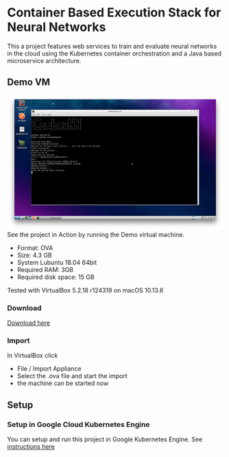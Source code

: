# Container Based Execution Stack for Neural Networks
This a project features web services to train and evaluate neural networks in the cloud using the Kubernetes container orchestration and a Java based microservice architecture. 

## Demo VM
![Screenshot VM](vm_small.jpg)
See the project in Action by running the Demo virtual machine. 

* Format: OVA
* Size: 4.3 GB
* System Lubuntu 18.04 64bit
* Required RAM: 3GB
* Required disk space: 15 GB

Tested with VirtualBox 5.2.18 r124319 on macOS 10.13.6

### Download

[Download here](https://conbexvm.blob.core.windows.net/conbexvm/ConbexNN.ova)

### Import
In VirtualBox click
* File / Import Appliance
* Select the .ova file and start the import
* the machine can be started now

## Setup 
### Setup in Google Cloud Kubernetes Engine
You can setup and run this project in Google Kubernetes Engine.
See [instructions here](/kubernetes_config/google-cloud)
